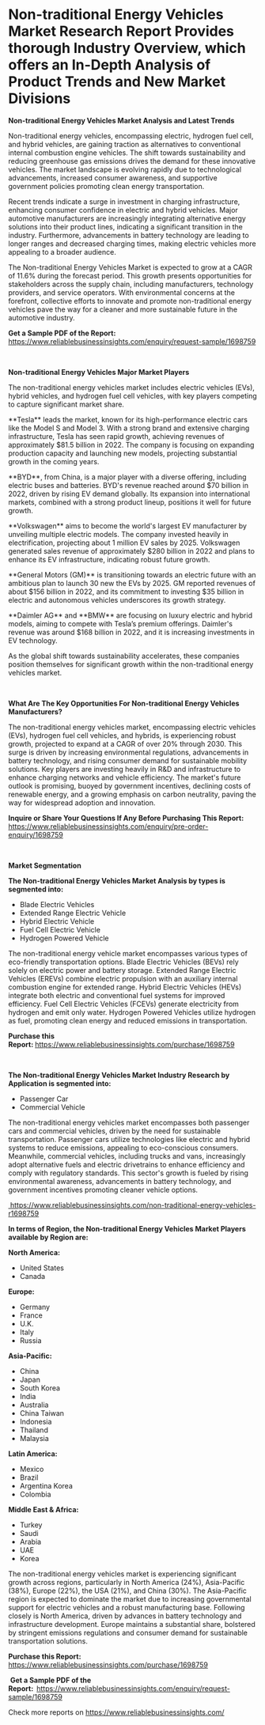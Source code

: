 <p><h1>Non-traditional Energy Vehicles Market Research Report Provides thorough Industry Overview, which offers an In-Depth Analysis of Product Trends and New Market Divisions</h1></p><p><strong>Non-traditional Energy Vehicles Market Analysis and Latest Trends</strong></p>
<p><p>Non-traditional energy vehicles, encompassing electric, hydrogen fuel cell, and hybrid vehicles, are gaining traction as alternatives to conventional internal combustion engine vehicles. The shift towards sustainability and reducing greenhouse gas emissions drives the demand for these innovative vehicles. The market landscape is evolving rapidly due to technological advancements, increased consumer awareness, and supportive government policies promoting clean energy transportation.</p><p>Recent trends indicate a surge in investment in charging infrastructure, enhancing consumer confidence in electric and hybrid vehicles. Major automotive manufacturers are increasingly integrating alternative energy solutions into their product lines, indicating a significant transition in the industry. Furthermore, advancements in battery technology are leading to longer ranges and decreased charging times, making electric vehicles more appealing to a broader audience.</p><p>The Non-traditional Energy Vehicles Market is expected to grow at a CAGR of 11.6% during the forecast period. This growth presents opportunities for stakeholders across the supply chain, including manufacturers, technology providers, and service operators. With environmental concerns at the forefront, collective efforts to innovate and promote non-traditional energy vehicles pave the way for a cleaner and more sustainable future in the automotive industry.</p></p>
<p><strong>Get a Sample PDF of the Report:&nbsp;</strong> <a href="https://www.reliablebusinessinsights.com/enquiry/request-sample/1698759?utm_campaign=3567&utm_medium=2&utm_source=Github&utm_content=ia&utm_term=27032025&utm_id=non-traditional-energy-vehicles">https://www.reliablebusinessinsights.com/enquiry/request-sample/1698759</a></p>
<p>&nbsp;</p>
<p><strong>Non-traditional Energy Vehicles Major Market Players</strong></p>
<p><p>The non-traditional energy vehicles market includes electric vehicles (EVs), hybrid vehicles, and hydrogen fuel cell vehicles, with key players competing to capture significant market share.</p><p>**Tesla** leads the market, known for its high-performance electric cars like the Model S and Model 3. With a strong brand and extensive charging infrastructure, Tesla has seen rapid growth, achieving revenues of approximately $81.5 billion in 2022. The company is focusing on expanding production capacity and launching new models, projecting substantial growth in the coming years.</p><p>**BYD**, from China, is a major player with a diverse offering, including electric buses and batteries. BYD's revenue reached around $70 billion in 2022, driven by rising EV demand globally. Its expansion into international markets, combined with a strong product lineup, positions it well for future growth.</p><p>**Volkswagen** aims to become the world's largest EV manufacturer by unveiling multiple electric models. The company invested heavily in electrification, projecting about 1 million EV sales by 2025. Volkswagen generated sales revenue of approximately $280 billion in 2022 and plans to enhance its EV infrastructure, indicating robust future growth.</p><p>**General Motors (GM)** is transitioning towards an electric future with an ambitious plan to launch 30 new the EVs by 2025. GM reported revenues of about $156 billion in 2022, and its commitment to investing $35 billion in electric and autonomous vehicles underscores its growth strategy.</p><p>**Daimler AG** and **BMW** are focusing on luxury electric and hybrid models, aiming to compete with Tesla’s premium offerings. Daimler's revenue was around $168 billion in 2022, and it is increasing investments in EV technology.</p><p>As the global shift towards sustainability accelerates, these companies position themselves for significant growth within the non-traditional energy vehicles market.</p></p>
<p>&nbsp;</p>
<p><strong>What Are The Key Opportunities For Non-traditional Energy Vehicles Manufacturers?</strong></p>
<p><p>The non-traditional energy vehicles market, encompassing electric vehicles (EVs), hydrogen fuel cell vehicles, and hybrids, is experiencing robust growth, projected to expand at a CAGR of over 20% through 2030. This surge is driven by increasing environmental regulations, advancements in battery technology, and rising consumer demand for sustainable mobility solutions. Key players are investing heavily in R&D and infrastructure to enhance charging networks and vehicle efficiency. The market's future outlook is promising, buoyed by government incentives, declining costs of renewable energy, and a growing emphasis on carbon neutrality, paving the way for widespread adoption and innovation.</p></p>
<p><strong>Inquire or Share Your Questions If Any Before Purchasing This Report:</strong> <a href="https://www.reliablebusinessinsights.com/enquiry/pre-order-enquiry/1698759?utm_campaign=3567&utm_medium=2&utm_source=Github&utm_content=ia&utm_term=27032025&utm_id=non-traditional-energy-vehicles">https://www.reliablebusinessinsights.com/enquiry/pre-order-enquiry/1698759</a></p>
<p>&nbsp;</p>
<p><strong>Market Segmentation</strong></p>
<p><strong>The Non-traditional Energy Vehicles Market Analysis by types is segmented into:</strong></p>
<p><ul><li>Blade Electric Vehicles</li><li>Extended Range Electric Vehicle</li><li>Hybrid Electric Vehicle</li><li>Fuel Cell Electric Vehicle</li><li>Hydrogen Powered Vehicle</li></ul></p>
<p><p>The non-traditional energy vehicle market encompasses various types of eco-friendly transportation options. Blade Electric Vehicles (BEVs) rely solely on electric power and battery storage. Extended Range Electric Vehicles (EREVs) combine electric propulsion with an auxiliary internal combustion engine for extended range. Hybrid Electric Vehicles (HEVs) integrate both electric and conventional fuel systems for improved efficiency. Fuel Cell Electric Vehicles (FCEVs) generate electricity from hydrogen and emit only water. Hydrogen Powered Vehicles utilize hydrogen as fuel, promoting clean energy and reduced emissions in transportation.</p></p>
<p><strong>Purchase this Report:&nbsp;</strong><a href="https://www.reliablebusinessinsights.com/purchase/1698759?utm_campaign=3567&utm_medium=2&utm_source=Github&utm_content=ia&utm_term=27032025&utm_id=non-traditional-energy-vehicles">https://www.reliablebusinessinsights.com/purchase/1698759</a></p>
<p>&nbsp;</p>
<p><strong>The Non-traditional Energy Vehicles Market Industry Research by Application is segmented into:</strong></p>
<p><ul><li>Passenger Car</li><li>Commercial Vehicle</li></ul></p>
<p><p>The non-traditional energy vehicles market encompasses both passenger cars and commercial vehicles, driven by the need for sustainable transportation. Passenger cars utilize technologies like electric and hybrid systems to reduce emissions, appealing to eco-conscious consumers. Meanwhile, commercial vehicles, including trucks and vans, increasingly adopt alternative fuels and electric drivetrains to enhance efficiency and comply with regulatory standards. This sector's growth is fueled by rising environmental awareness, advancements in battery technology, and government incentives promoting cleaner vehicle options.</p></p>
<p><a href="https://www.reliablebusinessinsights.com/non-traditional-energy-vehicles-r1698759?utm_campaign=3567&utm_medium=2&utm_source=Github&utm_content=ia&utm_term=27032025&utm_id=non-traditional-energy-vehicles">&nbsp;https://www.reliablebusinessinsights.com/non-traditional-energy-vehicles-r1698759</a></p>
<p><strong>In terms of Region, the Non-traditional Energy Vehicles Market Players available by Region are:</strong></p>
<p>
    <p> <strong> North America: </strong>
        <ul>
            <li>United States</li>
            <li>Canada</li>
        </ul>
        </p> 
    <p> <strong> Europe: </strong>
        <ul>
            <li>Germany</li>
            <li>France</li>
            <li>U.K.</li>
            <li>Italy</li>
            <li>Russia</li>
        </ul>
        </p> 
    <p> <strong> Asia-Pacific: </strong>
        <ul>
            <li>China</li>
            <li>Japan</li>
            <li>South Korea</li>
            <li>India</li>
            <li>Australia</li>
            <li>China Taiwan</li>
            <li>Indonesia</li>
            <li>Thailand</li>
            <li>Malaysia</li>
        </ul>
        </p> 
    <p> <strong> Latin America: </strong>
        <ul>
            <li>Mexico</li>
            <li>Brazil</li>
            <li>Argentina Korea</li>
            <li>Colombia</li>
        </ul>
        </p> 
    <p> <strong> Middle East & Africa: </strong>
        <ul>
            <li>Turkey</li>
            <li>Saudi</li>
            <li>Arabia</li>
            <li>UAE</li>
            <li>Korea</li>
        </ul>
    </p>
    </p>
<p><p>The non-traditional energy vehicles market is experiencing significant growth across regions, particularly in North America (24%), Asia-Pacific (38%), Europe (22%), the USA (21%), and China (30%). The Asia-Pacific region is expected to dominate the market due to increasing governmental support for electric vehicles and a robust manufacturing base. Following closely is North America, driven by advances in battery technology and infrastructure development. Europe maintains a substantial share, bolstered by stringent emissions regulations and consumer demand for sustainable transportation solutions.</p></p>
<p><strong>Purchase this Report: </strong><a href="https://www.reliablebusinessinsights.com/purchase/1698759?utm_campaign=3567&utm_medium=2&utm_source=Github&utm_content=ia&utm_term=27032025&utm_id=non-traditional-energy-vehicles">https://www.reliablebusinessinsights.com/purchase/1698759</a></p>
<p>&nbsp;<strong>Get a Sample PDF of the Report:&nbsp;&nbsp;</strong><a href="https://www.reliablebusinessinsights.com/enquiry/request-sample/1698759?utm_campaign=3567&utm_medium=2&utm_source=Github&utm_content=ia&utm_term=27032025&utm_id=non-traditional-energy-vehicles">https://www.reliablebusinessinsights.com/enquiry/request-sample/1698759</a></p>
<p><strong></strong></p>
<p>Check more reports on <a href="https://www.reliablebusinessinsights.com/?utm_campaign=3567&utm_medium=2&utm_source=Github&utm_content=ia&utm_term=27032025&utm_id=non-traditional-energy-vehicles">https://www.reliablebusinessinsights.com/</a></p>